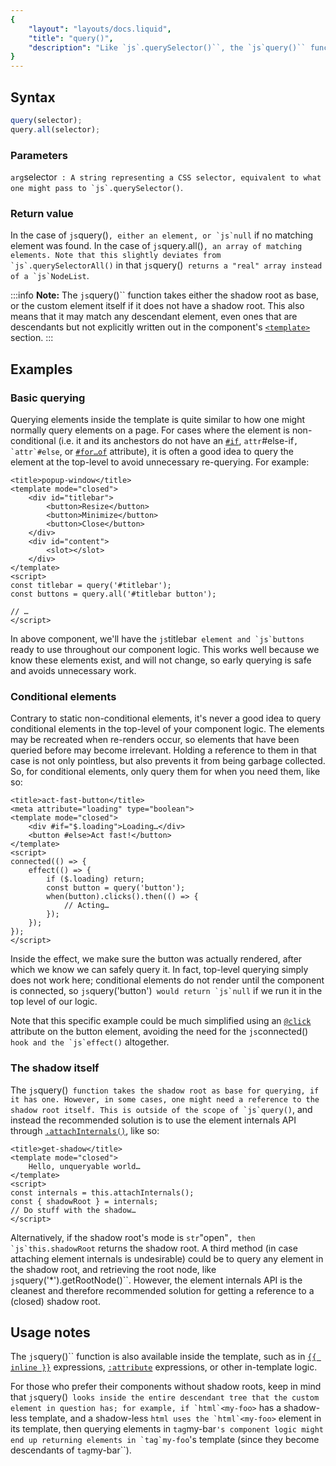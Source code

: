 ```yaml
---
{
	"layout": "layouts/docs.liquid",
	"title": "query()",
	"description": "Like `js`.querySelector()``, the `js`query()`` function selects elements in your component's template."
}
---
```


## Syntax

```js
query(selector);
query.all(selector);
```

### Parameters

`arg`selector``
: A string representing a CSS selector, equivalent to what one might pass to `js`.querySelector()``.

### Return value

In the case of `js`query()``, either an element, or `js`null`` if no matching element was found. In the case of `js`query.all()``, an array of matching elements. Note that this slightly deviates from `js`.querySelectorAll()`` in that `js`query()`` returns a "real" array instead of a `js`NodeList``.

:::info
**Note:** The `js`query()`` function takes either the shadow root as base, or the custom element itself if it does not have a shadow root. This also means that it may match any descendant element, even ones that are descendants but not explicitly written out in the component's [`<template>`](/docs/components/template/) section.
:::

## Examples

### Basic querying

Querying elements inside the template is quite similar to how one might normally query elements on a page. For cases where the element is non-conditional (i.e. it and its anchestors do not have an [`#if`](/docs/components/template/if-else/), `attr`#else-if``, `attr`#else``, or [`#for…of`](/docs/components/template/for-of/) attribute), it is often a good idea to query the element at the top-level to avoid unnecessary re-querying. For example:

```yz
<title>popup-window</title>
<template mode="closed">
	<div id="titlebar">
		<button>Resize</button>
		<button>Minimize</button>
		<button>Close</button>
	</div>
	<div id="content">
		<slot></slot>
	</div>
</template>
<script>
const titlebar = query('#titlebar');
const buttons = query.all('#titlebar button');

// …
</script>
```

In above component, we'll have the `js`titlebar`` element and `js`buttons`` ready to use throughout our component logic. This works well because we know these elements exist, and will not change, so early querying is safe and avoids unnecessary work.

### Conditional elements

Contrary to static non-conditional elements, it's never a good idea to query conditional elements in the top-level of your component logic. The elements may be recreated when re-renders occur, so elements that have been queried before may become irrelevant. Holding a reference to them in that case is not only pointless, but also prevents it from being garbage collected. So, for conditional elements, only query them for when you need them, like so:

```yz
<title>act-fast-button</title>
<meta attribute="loading" type="boolean">
<template mode="closed">
	<div #if="$.loading">Loading…</div>
	<button #else>Act fast!</button>
</template>
<script>
connected(() => {
	effect(() => {
		if ($.loading) return;
		const button = query('button');
		when(button).clicks().then(() => {
			// Acting…
		});
	});
});
</script>
```

Inside the effect, we make sure the button was actually rendered, after which we know we can safely query it. In fact, top-level querying simply does not work here; conditional elements do not render until the component is connected, so `js`query('button')`` would return `js`null`` if we run it in the top level of our logic.

Note that this specific example could be much simplified using an [`@click`](/docs/components/template/events/) attribute on the button element, avoiding the need for the `js`connected()`` hook and the `js`effect()`` altogether.

### The shadow itself

The `js`query()`` function takes the shadow root as base for querying, if it has one. However, in some cases, one might need a reference to the shadow root itself. This is outside of the scope of `js`query()``, and instead the recommended solution is to use the element internals API through [`.attachInternals()`](https://developer.mozilla.org/en-US/docs/Web/API/HTMLElement/attachInternals), like so:

```yz
<title>get-shadow</title>
<template mode="closed">
	Hello, unqueryable world…
</template>
<script>
const internals = this.attachInternals();
const { shadowRoot } = internals;
// Do stuff with the shadow…
</script>
```

Alternatively, if the shadow root's mode is `str`"open"``, then `js`this.shadowRoot`` returns the shadow root. A third method (in case attaching element internals is undesirable) could be to query any element in the shadow root, and retrieving the root node, like `js`query('*').getRootNode()``. However, the element internals API is the cleanest and therefore recommended solution for getting a reference to a (closed) shadow root.

## Usage notes

The `js`query()`` function is also available inside the template, such as in [`{{ inline }}`](/docs/components/template/inline/) expressions, [`:attribute`](/docs/components/template/attributes/) expressions, or other in-template logic.

For those who prefer their components without shadow roots, keep in mind that `js`query()`` looks inside the entire descendant tree that the custom element in question has; for example, if `html`<my-foo>`` has a shadow-less template, and a shadow-less `html`<my-bar>`` uses the `html`<my-foo>`` element in its template, then querying elements in `tag`my-bar``'s component logic might end up returning elements in `tag`my-foo``'s template (since they become descendants of `tag`my-bar``).
